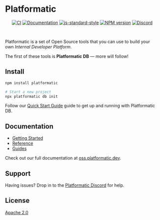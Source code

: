 # Platformatic


<div align="center">

[![CI](https://github.com/platformatic/platformatic/actions/workflows/ci.yml/badge.svg)](https://github.com/platformatic/platformatic/actions/workflows/ci.yml)
[![Documentation](https://github.com/platformatic/platformatic/actions/workflows/update-docs.yml/badge.svg)](https://github.com/platformatic/platformatic/actions/workflows/update-docs.yml)
[![js-standard-style](https://img.shields.io/badge/code%20style-standard-brightgreen.svg?style=flat)](https://standardjs.com/)
[![NPM version](https://img.shields.io/npm/v/platformatic.svg?style=flat)](https://www.npmjs.com/package/platformatic)
[![Discord](https://img.shields.io/discord/1011258196905689118)](https://discord.gg/platformatic)

</div>


<br />

Platformatic is a set of Open Source tools that you can use to build your own _Internal Developer Platform_.

The first of these tools is **Platformatic DB** — more will follow!

## Install

```bash
npm install platformatic

# Start a new project
npx platformatic db init
```

Follow our [Quick Start Guide](https://oss.platformatic.dev/docs/getting-started/quick-start-guide)
guide to get up and running with Platformatic DB.

## Documentation

- [Getting Started](https://oss.platformatic.dev/docs/category/getting-started)
- [Reference](https://oss.platformatic.dev/docs/category/reference)
- [Guides](https://oss.platformatic.dev/docs/category/guides)

Check out our full documentation at [oss.platformatic.dev](https://oss.platformatic.dev).

## Support

Having issues? Drop in to the [Platformatic Discord](https://discord.gg/platformatic)
for help.

## License

[Apache 2.0](LICENSE)
